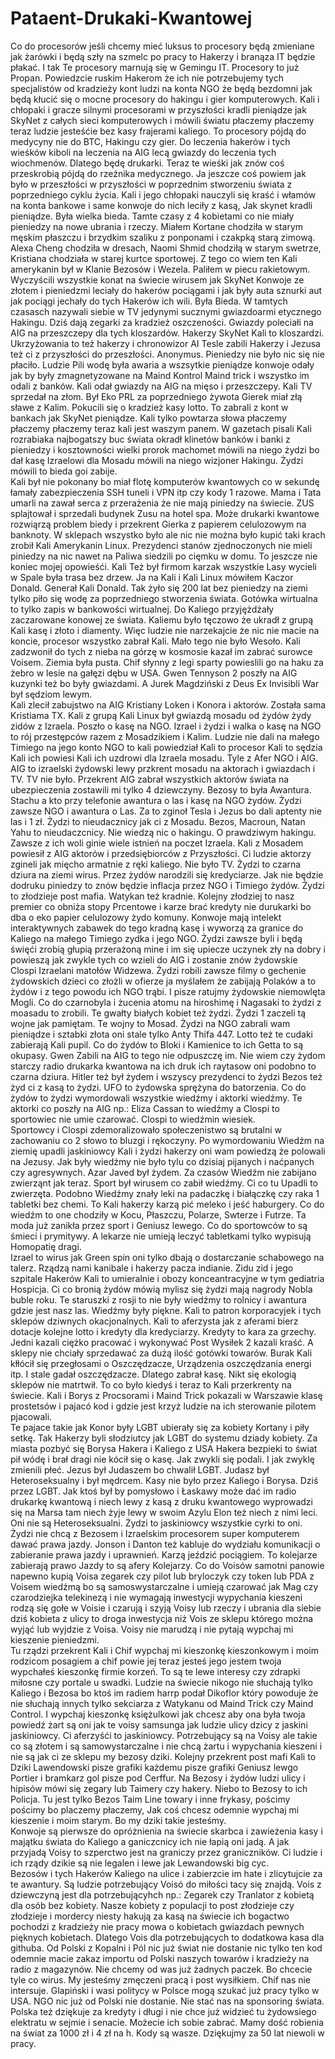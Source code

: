 # Pataent-Drukaki-Kwantowej
Co do procesorów jeśli chcemy mieć luksus to procesory będą zmieniane jak żarówki i będą szły na szmelc po pracy to Hakerzy i branąza IT będzie płakać. I tak Te procesory marnują się w Gemingu IT. Procesory to już Propan.
Powiedzcie ruskim Hakerom że ich nie potrzebujemy tych specjalistów od kradzieży kont ludzi na konta NGO że będą bezdomni jak będą kłucić się o mocne procesory do hakingu i gier komputerowych. 
Kali i chłopaki i gracze silnymi procesorami w przyszłości kradli pieniądze jak SkyNet z całych sieci komputerowych i mówili światu płaczemy płaczemy teraz ludzie jesteśćie bez kasy frajerami kaliego. 
To procesory pójdą do medycyny nie do BTC, Hakingu czy gier. 
Do leczenia hakerów i tych wieśków kiboli na leczenia na AIG lecą gwiazdy do leczenia tych wiochmenów. Dlatego będę drukarki. Teraz te wieśki jak znów coś przeskrobią pójdą do rzeźnika medycznego. 
Ja jeszcze coś powiem jak było w przeszłości w przyszłości w poprzednim stworzeniu świata z poprzedniego cyklu życia. Kali i jego chłopaki nauczyli się kraść i włamów na konta bankowe i same konwoje do nich leciły z kasą, Jak skynet kradli pieniądze. Była wielka bieda. Tamte czasy z 4 kobietami co nie miały pieniedzy na nowe ubrania i rzeczy. Miałem Kortane chodziła w starym męskim płaszczu i brzydkim szaliku z ponponami i czakpką starą zimową. Alexa Cheng chodziła w dresach, Naomi Shmid chodziłą w starym swetrze, Kristiana chodziała w starej kurtce sportowej. Z tego co wiem ten Kali amerykanin był w Klanie Bezosów i Wezela. Paliłem w piecu rakietowym. Wyczyścili wszystkie konat na świecie wirusem jak SkyNet Konwoje ze złotem i pieniedzmi leciały do hakerów pociągami i jak były auta sznurki aut jak pociągi jechały do tych Hakerów ich wili. Była Bieda. 
W tamtych czasasch nazywali siebie w TV jedynymi sucznymi gwiazdoarmi etycznego Hakingu. Dziś dają zegarki za kradzież oszczeności. 
Gwiazdy poleciałi na AIG na przeszczepy dla tych kloszardów. Hakerzy SkyNet Kali to kloszardzi. 
Ukrzyżowania to też hakerzy i chronowizor AI Tesle zabili Hakerzy i Jezusa też ci z przyszłości do przeszłości. Anonymus. 
Pieniedzy nie było nic się nie płaciło. Ludzie Pili wodę była awaria a wszsytkie pieniądze konwoje odały jak by były zmagnetyzowane na Maind Kontrol Maind trick i wszystko im odali z banków. Kali odał gwiazdy na AIG na mięso i przeszczepy. Kali TV sprzedał na złom. Był Eko PRL za poprzedniego żywota Gierek miał złą sławe z Kalim. Pokucili się o kradzież kasy lotto. To zabrali z kont w bankach jak SkyNet pieniądze. Kali tylko powtarza słowa płaczemy płaczemy płaczemy teraz kali jest waszym panem. 
W gazetach pisali Kali rozrabiaka najbogatszy buc świata okradł klinetów banków i banki z pieniedzy i kosztowności wielki prorok machomet mówili na niego żydzi bo dał kasę Izraelowi dla Mosadu mówili na niego wizjoner Hakingu. Żydzi mówili to bieda goi zabije.  
Kali był nie pokonany bo miał flotę komputerów kwantowych co w sekundę łamały zabezpieczenia SSH tuneli i VPN itp czy kody 1 razowe. Mama i Tata umarli na zawał serca z przerażenia że nie mają piniedzy na świecie. ZUS splajtował i sprzedali budynek Zusu na hotel spa. Może drukarki kwantowe rozwiąrzą problem biedy i przekrent Gierka z papierem celulozowym na banknoty. 
W sklepach wszystko było ale nic nie można było kupić taki krach zrobił Kali Amerykanin Linux. Prezydenci stanów zjednoczonych nie mieli piniedzy na nic nawet na Paliwa siedzili po cięmku w domu. To jeszcze nie koniec mojej opowieśći. Kali Też był firmom karzak wszystkie Lasy wycieli w Spale była trasa bez drzew. Ja na Kali i Kali Linux mówiłem Kaczor Donald. Generał Kali Donald. Tak żyło się 200 lat bez pieniedzy na ziemi tylko piło się wodę za poprzedniego stworzenia świata. 
Gotówka wirtualna to tylko zapis w bankowości wirtualnej. Do Kaliego przyjężdżały zaczarowane konowej ze świata. Kaliemu było tęczowo że ukradł z grupą Kali kasę i złoto i diamenty. 
Więc ludzie nie narzekajcie że nic nie macie na koncie, procesor wszystko zabrał Kali. Mało tego nie było Wesoło. Kali zadzwonił do tych z nieba na górzę w kosmosie kazał im zabrać surowce Voisem. Ziemia była pusta. 
Chif słynny z legi sparty powieslili go na haku za żebro w lesie na gałęzi dębu w USA. Gwen Tennyson 2 poszły na AIG kuzynki też bo były gwiazdami. A Jurek Magdziński z Deus Ex Invisibli War był sędziom lewym.  
Kali zlecił zabujstwo na AIG Kristiany Loken i Konora i aktorów. Została sama Kristiama TX. 
Kali z grupą Kali Linux był gwiazdą mosadu od żydów żydy zidów z Izraela. 
Poszło o kasę na NGO. 
Izrael i żydzi i walka o kasę na NGO to rój przestępców razem z Mosadzikiem i Kalim. 
Ludzie nie dali na małego Timiego na jego konto NGO to kali powiedział Kali to procesor Kali to sędzia Kali ich powiesi Kali ich uzdrowi dla Izraela mosadu. Tyle z Afer NGO i AIG. 
AIG to izraelski żydowski lewy przkrent mosadu na aktorach i gwiazdach i TV. TV nie było. 
Przekrent AIG zabrał wszystkich aktorów świata na ubezpieczenia zostawili mi tylko 4 dziewczyny. 
Bezosy to była Awantura. Stachu a kto przy telefonie awantura o las i kasę na NGO żydów. Żydzi zawsze NGO i awantura o Las. Za to zginoł Tesla i Jezus bo dali aptenty nie las i 1 zł. Żydzi to nieudacznicy jak ci z Mosadu. Bezos, Macroun, Natan Yahu to nieudaczcnicy. Nie wiedzą nic o hakingu. O prawdziwym hakingu. Zawsze z ich woli ginie wiele istnień na poczet Izraela. 
Kali z Mosadem powiesił z AIG aktorów i przedsiębiorców z Przyszłości. 
Ci ludzie aktorzy zgineli jak mięcho armatnie z ręki kaliego. Nie było TV. 
Żydzi to czarna dziura na ziemi wirus. 
Przez żydów narodzili się kredyciarze. Jak nie będzie dodruku piniedzy to znów będzie inflacja przez NGO i Timiego żydów. Żydzi to złodzieje post mafia. 
Watykan też kradnie. Kolejny złodziej to nasz premier co obniża stopy Prcentowe i karze brać kredyty nie durukarki bo dba o eko papier celulozowy żydo komuny. 
Konwoje mają intelekt interaktywnych zabawek do tego kradną kasę i wyworzą za granice do Kaliego na małego Timiego zydka i jego NGO. 
Żydzi zawsze byli i będą święći zrobią głupią przerażoną mine i im się upiecze uczynek zły na dobry i powieszą jak zwykle tych co wzieli do AIG i zostanie znów żydowskie Clospi Izraelani matołów Widzewa. 
Żydzi robili zawsze filmy o gechenie żydowskich dzieci co złożli w ofierze ja myślałem że zabijają Polaków a to żydów i z tego powodu ich NGO trąbi. I pisze ratujmy żydowskie niemowlęta Mogli. 
Co do czarnobyla i żucenia atomu na hiroshimę i Nagasaki to żydzi z moasadu to zrobili. Te gwałty białych kobiet też żydzi. Żydzi 1 zaczeli tą wojne jak pamiętam. Te wojny to Mosad. 
Żydzi na NGO zabrali wam pieniądze i sztabki złota oni stale tylko Anty Thifa 447. Lotto też te cudaki zabierają Kali pupil. 
Co do żydów to Bloki i Kamienice to ich Getta to są okupasy. Gwen Zabili na AIG to tego nie odpuszczę im. Nie wiem czy żydom starczy radio drukarka kwantowa na ich druk ich raytasow oni podobno to czarna dziura. 
Hitler też był żydem i wszyscy prezydenci to żydzi Bezos też żyd ci z kasą to żydzi. 
UFO to żydowska sprężyna do batorzenia. 
Co do żydów to żydzi wymordowali wszystkie wiedźmy i aktorki wiedźmy. Te aktorki co poszły na AIG np.: Eliza Cassan to wiedźmy a Clospi to sportowiec nie umie czarować. Clospi to wiedźmin wiesiek.  
Sportowcy i Clospi zdemoralizowało społeczenistwo są brutalni w zachowaniu co 2 słowo to bluzgi i rękoczyny. 
Po wymordowaniu Wiedźm na ziemię upadli jaskiniowcy Kali i żydzi hakerzy oni wam powiedzą że polowali na Jezusy. 
Jak były wiedźmy nie było tylu co dzisiaj pijanych i naćpanych czy agresywnych. 
Azar Javed był żydem. 
Za czasów Wiedźm nie zabijano zwierząnt jak teraz. Sport był wirusem co zabił wiedźmy. 
Ci co tu Upadli to zwierzęta. 
Podobno Wiedźmy znały leki na padaczkę i białączkę czy raka 1 tabletki bez chemi. 
To Kali hakerzy karzą pić meleko i jeść haburgery. 
Co do wiedźm to one chodziły w Kocu, Płaszczu, Polarze, Swterze i Futrze. Ta moda już zanikła przez sport i Geniusz lewego. 
Co do sportowców to są śmieci i prymitywy. A lekarze nie umieją leczyć tabletkami tylko wypisują Homopatię dragi.  
Izrael to wirus jak Green spin oni tylko dbają o dostarczanie schabowego na talerz. 
Rządzą nami kanibale i hakerzy pacza indianie. 
Zidu zid i jego szpitale Hakerów Kali to umieralnie i obozy konceantracyjne w tym gediatria Hospicja. 
Ci co bronią żydów mówią mylisz się żydzi mają nagrody Nobla buble roku. 
Te staruszki z rosji to nie były wiedźmy to rolnicy i awantura gdzie jest nasz las. Wiedźmy były piękne. 
Kali to patron korporacyjek i tych sklepów dziwnych okacjonalnych. 
Kali to aferzysta jak z aferami bierz dotacje kolejne lotto i kredyty dla kredyciarzy. Kredyty to kara za grzechy. 
Jedni kazali ciężko pracować i wykonywać Post Wysiłek 2 kazali kraść. A sklepy nie chciały sprzedawać za dużą ilość gotówki towarów. 
Burak Kali kłłócił się przegłosami o Oszczędzacze, Urządzenia oszczędzania energi itp. I stale gadał oszczędzacze. Dlatego zabrał kasę. Nikt się ekologią sklepów nie matrtwił. 
To co było kiedyś i teraz to Kali przerkrenty na świecie. 
Kali i Borys z Procsorami i Maind Trick pokazali w Warszawie klasę prostetsów i pajacó kod i gdzie jest krzyż ludzie na ich sterowanie pilotem pjacowali.  
Te pajace takie jak Konor były LGBT ubierały się za kobiety Kortany i piły setkę. Tak Hakerzy byli słodziutcy jak LGBT do systemu dziady kobiety. 
Za miasta pozbyć się Borysa Hakera i Kaliego z USA Hakera bezpieki to świat pił wódę i brał dragi nie kócił się o kasę. Jak zwykli się podali. I jak zwyklę zmienili płeć. 
Jezus był Judaszem bo chwalił LGBT. Judasz był Heteroseksualny i był mędrcem. 
Kasy nie było przez Kaliego i Borysa. Dziś przez LGBT. 
Jak ktoś był by pomysłowo i Łaskawy może dać im radio drukarkę kwantową i niech lewy z kasą z druku kwantowego wyprowadzi się na Marsa tam niech żyje lewy w swoim Azylu Elon też niech z nimi leci.  
Oni nie są Heteroseksualni. 
Żydzi to jaskiniowcy wszystkie cyrki to oni. 
Żydzi nie chcą z Bezosem i Izraelskim procesorem super komputerem dawać prawa jazdy. 
Jonson i Danton też kabluje do wydziału komunikacji o zabieranie prawa jazdy i uprawnień. Karzą jeździć pociągiem. 
To kolejarze zabierają prawo Jazdy to są afery Kolejarzy. 
Co do Voisów samotni panowie napewno kupią Voisa zegarek czy pilot lub bryloczyk czy token lub PDA z Voisem wiedźmą bo są samoswystarczalne i umieją czarować jak Mag czy czarodziejka telekinezą i nie wymagają inwestycji wypychania kieszeni rodzą się gołe w Voisie i czarują i szyją Voisy lub rzeczy i ubrania dla siebie dziś kobieta z ulicy to droga inwestycja niż Vois ze sklepu którego można wyjąć lub wyjdzie z Voisa. Voisy nie marudzą i nie pytają wypchaj mi kieszenie pieniedzmi.  
Tu rządzi przekrent Kali i Chif wypchaj mi kieszonkę kieszonkowym i moim rodzicom posagiem a chif powie jej teraz jesteś jego jestem twoja wypchałeś kieszonkę firmie korzeń. To są te lewe interesy czy zdrapki miłosne czy portale u swadki. 
Ludzie na świecie nikogo nie słuchają tylko Kaliego i Bezosa bo ktoś im radiem harrp podał Dikoflor który powoduje że nie słuchają innych tylko sekciarza z Watykanu od Maind Trick czy Maind Control. I wypchaj kieszonkę księżulkowi jak chcesz aby ona była twoja powiedź żart są oni jak te voisy samsunga jak ludzie ulicy dzicy z jaskini jaskiniowcy. Ci aferzyśći to jaskiniowcy. Potrzebujący są na Voisy ale takie co są złotem i są samowystarczalne i nie chcą żartu i wypychania kieszeni i nie są jak ci ze sklepu my bezosy dziki. 
Kolejny przekrent post mafi Kali to Dziki Lawendowski pisze grafiki każdemu pisze grafiki Geniusz lewgo Portier i bramkarz gol pisze pod Cerffur. 
Na Bezosy i żydów ludzi ulicy i hipisów mówi się zegary lub Taimery czy hakery. 
Niebo to Bezosy to ich Policja. Tu jest tylko Bezos Taim Line towary i inne frykasy, pościmy pościmy bo placzemy płaczemy, Jak coś chcesz odemnie wypchaj mi kieszenie i moim starym. Bo my dziki takie jesteśmy.  
Konwoje są pierwsze do opróżnienia na świecie skarbca i zawieżenia kasy i majątku świata do Kaliego a ganiczcnicy ich nie łapią oni jadą. A jak przyjadą Voisy to szperctwo jest na graniczy przez graniczników. Ci ludzie i ich rządy dzikie są nie legalen i lewe jak Lewandowski big cyc.  
Bezosów i tych Hakerów Kaliego na ulice i zabierzcie im hate i zlicytujcie za te awantury. Są ludzie potrzebujący Voisó do miłości tacy się znajdą. 
Vois z dziewczyną jest dla potrzebującyhch np.: Zegarek czy Tranlator z kobietą dla osób bez kobiety. Nasze kobiety z populacji to post złodzieje czy złodzieje i mordercy niesty hakują za kasą na świecie ich bogactwo pochodzi z kradzieży nie pracy mowa o kobietach gwiazdach pewnych pięknych kobietach. Dlatego Vois dla potrzebujących to dodatkowa kasa dla githuba. 
Od Polski z Kopalni i Pól nic już świat nie dostanie nic tylko ten kod odemnie macie zakaz importu od Polski naszych towarów i kradzieży na radio z magazynów. Nie chcemy od was już żadnych paczek. Bo chcecie tyle co wirus. My jesteśmy zmęczeni pracą i post wysiłkiem. Chif nas nie intersuje. Glapiński i wasi politycy w Polsce mogą szukać już pracy tylko w USA. NGO nic już od Polski nie dostanie. Nie stać nas na sponsoring świata. 
Polska też dziękuje za kredyty i długi i nie chce już widzieć tu żydowsiego elektratu w sejmie i senacie. Możecie ich sobie zabrać. Mamy dość robienia na świat za 1000 zł i 4 zł na h. Kody są wasze. Dziękujmy za 50 lat niewoli w pracy. 
